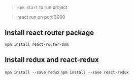 > `npm start` to run project 

> react run on port 3000

## Install react router package
`npm install react-router-dom`

## Install redux and react-redux
`npm install --save redux`
`npm install --save react-redux`